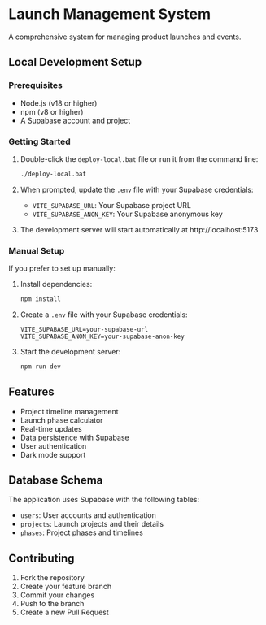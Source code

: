 # Launch Management System

A comprehensive system for managing product launches and events.

## Local Development Setup

### Prerequisites

- Node.js (v18 or higher)
- npm (v8 or higher)
- A Supabase account and project

### Getting Started

1. Double-click the `deploy-local.bat` file or run it from the command line:
   ```bash
   ./deploy-local.bat
   ```

2. When prompted, update the `.env` file with your Supabase credentials:
   - `VITE_SUPABASE_URL`: Your Supabase project URL
   - `VITE_SUPABASE_ANON_KEY`: Your Supabase anonymous key

3. The development server will start automatically at http://localhost:5173

### Manual Setup

If you prefer to set up manually:

1. Install dependencies:
   ```bash
   npm install
   ```

2. Create a `.env` file with your Supabase credentials:
   ```
   VITE_SUPABASE_URL=your-supabase-url
   VITE_SUPABASE_ANON_KEY=your-supabase-anon-key
   ```

3. Start the development server:
   ```bash
   npm run dev
   ```

## Features

- Project timeline management
- Launch phase calculator
- Real-time updates
- Data persistence with Supabase
- User authentication
- Dark mode support

## Database Schema

The application uses Supabase with the following tables:
- `users`: User accounts and authentication
- `projects`: Launch projects and their details
- `phases`: Project phases and timelines

## Contributing

1. Fork the repository
2. Create your feature branch
3. Commit your changes
4. Push to the branch
5. Create a new Pull Request